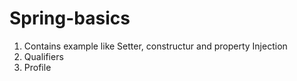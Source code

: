 # Spring-basics
1. Contains example like Setter, constructur and property Injection
2. Qualifiers
3. Profile

